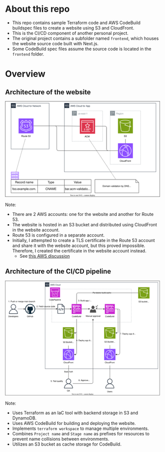 # About this repo

- This repo contains sample Terraform code and AWS CodeBuild buildspec files to create a website using S3 and CloudFront.
- This is the CI/CD component of another personal project.
- The original project contains a subfolder named `frontend`, which houses the website source code built with Next.js.
- Some CodeBuild spec files assume the source code is located in the `frontend` folder.

# Overview

## Architecture of the website
![web_architecture](./docs/web_architecture.drawio.svg)

Note:
- There are 2 AWS accounts: one for the website and another for Route 53.
- The website is hosted in an S3 bucket and distributed using CloudFront in the website account.
- Route 53 is configured in a separate account.
- Initially, I attempted to create a TLS certificate in the Route 53 account and share it with the website account, but this proved impossible. Therefore, I created the certificate in the website account instead.
  - See [this AWS discussion](https://repost.aws/questions/QUxxewbu3iQjqQghS-xD5O4w/cf-distro-and-acm-certificate-in-different-account)

## Architecture of the CI/CD pipeline

![cicd_architecture](./docs/cicd_architecture.drawio.svg)

Note:
- Uses Terraform as an IaC tool with backend storage in S3 and DynamoDB.
- Uses AWS CodeBuild for building and deploying the website.
- Implements `terraform workspace` to manage multiple environments.
- Combines `Project name` and `Stage name` as prefixes for resources to prevent name collisions between environments.
- Utilizes an S3 bucket as cache storage for CodeBuild.
